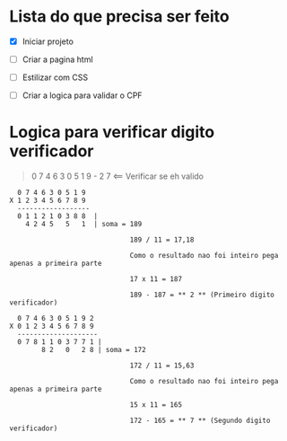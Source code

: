 # Lista  do que precisa ser feito
- [x] Iniciar projeto
- [ ] Criar a pagina html 
- [ ] Estilizar com CSS  
- [ ] Criar a logica para validar o CPF 


# Logica para verificar digito verificador

> 0 7 4 6 3 0 5 1 9 - 2 7     <== Verificar se eh valido  

```
  0 7 4 6 3 0 5 1 9 
X 1 2 3 4 5 6 7 8 9 
  ------------------ 
  0 1 1 2 1 0 3 8 8  | 
    4 2 4 5   5   1  | soma = 189    
                           
                              189 / 11 = 17,18  

                              Como o resultado nao foi inteiro pega apenas a primeira parte

                              17 x 11 = 187

                              189 - 187 = ** 2 ** (Primeiro digito verificador)

  0 7 4 6 3 0 5 1 9 2
X 0 1 2 3 4 5 6 7 8 9
  --------------------
  0 7 8 1 1 0 3 7 7 1 | 
        8 2   0   2 8 | soma = 172

                              172 / 11 = 15,63 

                              Como o resultado nao foi inteiro pega apenas a primeira parte

                              15 x 11 = 165

                              172 - 165 = ** 7 ** (Segundo digito verificador)

```